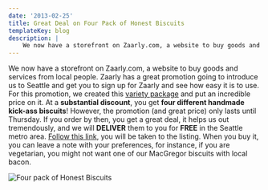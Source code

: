 ```yaml
---
date: '2013-02-25'
title: Great Deal on Four Pack of Honest Biscuits
templateKey: blog
description: |
    We now have a storefront on Zaarly.com, a website to buy goods and services from local people.
---
```

We now have a storefront on Zaarly.com, a website to buy goods and services from local people.  Zaarly has a great promotion going to introduce us to Seattle and get you to sign up for Zaarly and see how easy it is to use. For this promotion, we created this [variety package](https://www.zaarly.com/honestbiscuits/new-customer-special-mixes-4-pack) and put an incredible price on it.  At a **substantial discount**, you get __four different handmade kick-ass biscuits__! However, the promotion (and great price) only lasts until Thursday.  If you order by then, you get a great deal, it helps us out tremendously, and we will **DELIVER** them to you for **FREE** in the Seattle metro area.  [Follow this link](https://www.zaarly.com/honestbiscuits/new-customer-special-mixes-4-pack), you will be taken to the listing.  When you buy it, you can leave a note with your preferences, for instance, if you are vegetarian, you might not want one of our MacGregor biscuits with local bacon.

<img src="/uploads/mixed-four-pack.jpg" class="img-fluid page-image shadow m-3" alt="Four pack of Honest Biscuits" />
